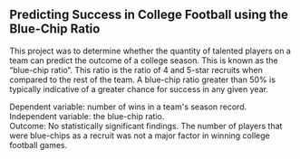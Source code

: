 ## Predicting Success in College Football using the Blue-Chip Ratio

This project was to determine whether the quantity of talented players on a team can predict the outcome of a college season. 
This is known as the “blue-chip ratio”. This ratio is the ratio of 4 and 5-star recruits when compared to 
the rest of the team. A blue-chip ratio greater than 50% is typically indicative of a greater chance for success in any given year.<br>

Dependent variable: number of wins in a team's season record.<br>
Independent variable: the blue-chip ratio.<br>
Outcome: No statistically significant findings. The number of players that were blue-chips as a recruit was not a major factor in winning college football games.
